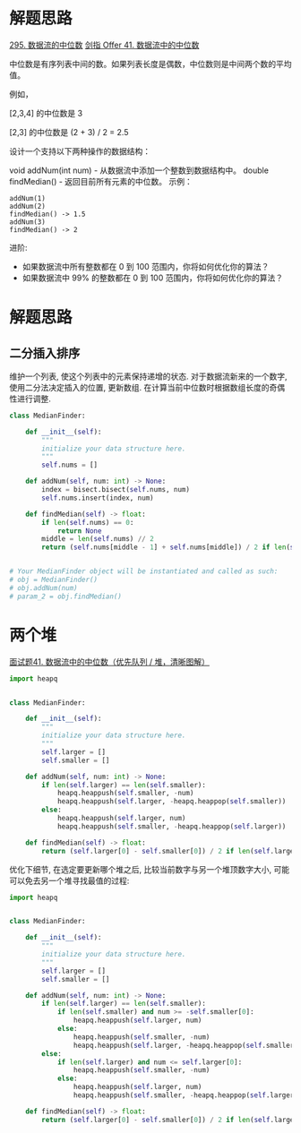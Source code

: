 # 解题思路

[295. 数据流的中位数](https://leetcode-cn.com/problems/find-median-from-data-stream/)
[剑指 Offer 41. 数据流中的中位数](https://leetcode-cn.com/problems/shu-ju-liu-zhong-de-zhong-wei-shu-lcof/)

中位数是有序列表中间的数。如果列表长度是偶数，中位数则是中间两个数的平均值。

例如，

[2,3,4] 的中位数是 3

[2,3] 的中位数是 (2 + 3) / 2 = 2.5

设计一个支持以下两种操作的数据结构：

void addNum(int num) - 从数据流中添加一个整数到数据结构中。
double findMedian() - 返回目前所有元素的中位数。
示例：
```
addNum(1)
addNum(2)
findMedian() -> 1.5
addNum(3)
findMedian() -> 2
```

进阶:

- 如果数据流中所有整数都在 0 到 100 范围内，你将如何优化你的算法？
- 如果数据流中 99% 的整数都在 0 到 100 范围内，你将如何优化你的算法？

# 解题思路

## 二分插入排序

维护一个列表, 使这个列表中的元素保持递增的状态. 对于数据流新来的一个数字, 使用二分法决定插入的位置, 更新数组. 在计算当前中位数时根据数组长度的奇偶性进行调整.

```python
class MedianFinder:

    def __init__(self):
        """
        initialize your data structure here.
        """
        self.nums = []

    def addNum(self, num: int) -> None:
        index = bisect.bisect(self.nums, num)
        self.nums.insert(index, num)

    def findMedian(self) -> float:
        if len(self.nums) == 0:
            return None
        middle = len(self.nums) // 2
        return (self.nums[middle - 1] + self.nums[middle]) / 2 if len(self.nums) % 2 == 0 else self.nums[middle]


# Your MedianFinder object will be instantiated and called as such:
# obj = MedianFinder()
# obj.addNum(num)
# param_2 = obj.findMedian()
```

# 两个堆

[面试题41. 数据流中的中位数（优先队列 / 堆，清晰图解）](https://leetcode-cn.com/problems/shu-ju-liu-zhong-de-zhong-wei-shu-lcof/solution/mian-shi-ti-41-shu-ju-liu-zhong-de-zhong-wei-shu-y/)

```python
import heapq


class MedianFinder:

    def __init__(self):
        """
        initialize your data structure here.
        """
        self.larger = []
        self.smaller = []

    def addNum(self, num: int) -> None:
        if len(self.larger) == len(self.smaller):
            heapq.heappush(self.smaller, -num)
            heapq.heappush(self.larger, -heapq.heappop(self.smaller))
        else:
            heapq.heappush(self.larger, num)
            heapq.heappush(self.smaller, -heapq.heappop(self.larger))

    def findMedian(self) -> float:
        return (self.larger[0] - self.smaller[0]) / 2 if len(self.larger) == len(self.smaller) else self.larger[0]
```

优化下细节, 在选定要更新哪个堆之后, 比较当前数字与另一个堆顶数字大小, 可能可以免去另一个堆寻找最值的过程:

```python
import heapq


class MedianFinder:

    def __init__(self):
        """
        initialize your data structure here.
        """
        self.larger = []
        self.smaller = []

    def addNum(self, num: int) -> None:
        if len(self.larger) == len(self.smaller):
            if len(self.smaller) and num >= -self.smaller[0]:
                heapq.heappush(self.larger, num)
            else:
                heapq.heappush(self.smaller, -num)
                heapq.heappush(self.larger, -heapq.heappop(self.smaller))
        else:
            if len(self.larger) and num <= self.larger[0]:
                heapq.heappush(self.smaller, -num)
            else:
                heapq.heappush(self.larger, num)
                heapq.heappush(self.smaller, -heapq.heappop(self.larger))

    def findMedian(self) -> float:
        return (self.larger[0] - self.smaller[0]) / 2 if len(self.larger) == len(self.smaller) else self.larger[0]
```
